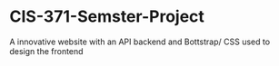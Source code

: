 # CIS-371-Semster-Project
A innovative website with an API backend and Bottstrap/ CSS used to design the frontend
